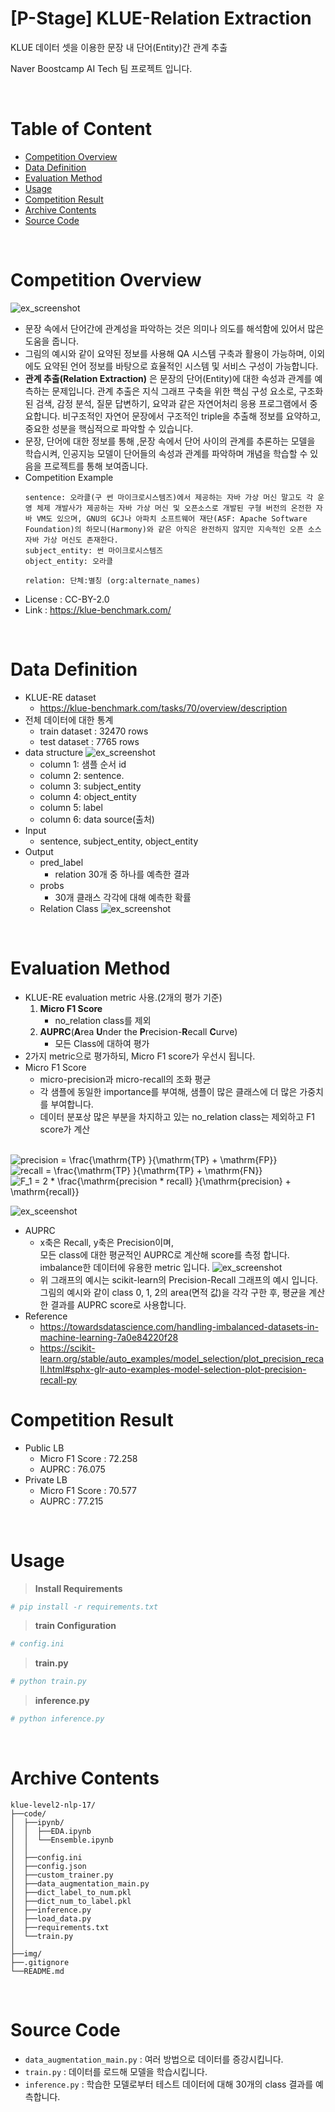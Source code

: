 # [P-Stage] KLUE-Relation Extraction

KLUE 데이터 셋을 이용한 문장 내 단어(Entity)간 관계 추출  

Naver Boostcamp AI Tech 팀 프로젝트 입니다.

<br>

# Table of Content

- [Competition Overview](#competition-overview)
- [Data Definition](#data-definition)
- [Evaluation Method](#evaluation-method)
- [Usage](#usage)
- [Competition Result](#competition-result)
- [Archive Contents](#archive-contents)
- [Source Code](#source-code)

<br>

# Competition Overview
![ex_screenshot](./img/KLUE_Overview.png)

- 문장 속에서 단어간에 관계성을 파악하는 것은 의미나 의도를 해석함에 있어서 많은 도움을 줍니다.
- 그림의 예시와 같이 요약된 정보를 사용해 QA 시스템 구축과 활용이 가능하며, 이외에도 요약된 언어 정보를 바탕으로 효율적인 시스템 및 서비스 구성이 가능합니다.
- **관계 추출(Relation Extraction)** 은 문장의 단어(Entity)에 대한 속성과 관계를 예측하는 문제입니다. 관계 추출은 지식 그래프 구축을 위한 핵심 구성 요소로, 구조화된 검색, 감정 분석, 질문 답변하기, 요약과 같은 자연어처리 응용 프로그램에서 중요합니다. 비구조적인 자연어 문장에서 구조적인 triple을 추출해 정보를 요약하고, 중요한 성분을 핵심적으로 파악할 수 있습니다.
- 문장, 단어에 대한 정보를 통해 ,문장 속에서 단어 사이의 관계를 추론하는 모델을 학습시켜, 인공지능 모델이 단어들의 속성과 관계를 파악하며 개념을 학습할 수 있음을 프로젝트를 통해 보여줍니다.
- Competition Example
    ```
    sentence: 오라클(구 썬 마이크로시스템즈)에서 제공하는 자바 가상 머신 말고도 각 운영 체제 개발사가 제공하는 자바 가상 머신 및 오픈소스로 개발된 구형 버전의 온전한 자바 VM도 있으며, GNU의 GCJ나 아파치 소프트웨어 재단(ASF: Apache Software Foundation)의 하모니(Harmony)와 같은 아직은 완전하지 않지만 지속적인 오픈 소스 자바 가상 머신도 존재한다.
    subject_entity: 썬 마이크로시스템즈
    object_entity: 오라클

    relation: 단체:별칭 (org:alternate_names)
    ```
- License : CC-BY-2.0
- Link : https://klue-benchmark.com/

<br>

# Data Definition
- KLUE-RE dataset
    - https://klue-benchmark.com/tasks/70/overview/description
- 전체 데이터에 대한 통계
    - train dataset : 32470 rows
    - test dataset  : 7765 rows
- data structure
![ex_screenshot](./img/KLUE_Data_Construct.png)
    - column 1: 샘플 순서 id
    - column 2: sentence.
    - column 3: subject_entity
    - column 4: object_entity
    - column 5: label
    - column 6: data source(출처)
- Input
    - sentence, subject_entity, object_entity
- Output
    - pred_label
        - relation 30개 중 하나를 예측한 결과
    - probs
        - 30개 클래스 각각에 대해 예측한 확률 
    - Relation Class
![ex_screenshot](./img/KLUE_Relation_Class.png)

<br>

# Evaluation Method
- KLUE-RE evaluation metric 사용.(2개의 평가 기준)
    1. **Micro F1 Score**
        - no_relation class를 제외
    2. **AUPRC**(**A**rea **U**nder the **P**recision-**R**ecall **C**urve)
        - 모든 Class에 대하여 평가
- 2가지 metric으로 평가하되, Micro F1 score가 우선시 됩니다.
- Micro F1 Score
    - micro-precision과 micro-recall의 조화 평균
    - 각 샘플에 동일한 importance를 부여해, 샘플이 많은 클래스에 더 많은 가중치를 부여합니다.
    - 데이터 분포상 많은 부분을 차지하고 있는 no_relation class는 제외하고 F1 score가 계산
<br>
<img src="https://latex.codecogs.com/svg.image?precision&space;=&space;\frac{\mathrm{TP}&space;}{\mathrm{TP}&space;&plus;&space;\mathrm{FP}}&space;" title="precision = \frac{\mathrm{TP} }{\mathrm{TP} + \mathrm{FP}} " />
<br>
<img src="https://latex.codecogs.com/svg.image?recall&space;=&space;\frac{\mathrm{TP}&space;}{\mathrm{TP}&space;&plus;&space;\mathrm{FN}}&space;" title="recall = \frac{\mathrm{TP} }{\mathrm{TP} + \mathrm{FN}} " />
<br>
<img src="https://latex.codecogs.com/svg.image?F_1&space;=&space;2&space;*&space;\frac{\mathrm{precision&space;*&space;recall}&space;}{\mathrm{precision}&space;&plus;&space;\mathrm{recall}}&space;" title="F_1 = 2 * \frac{\mathrm{precision * recall} }{\mathrm{precision} + \mathrm{recall}} " />
<br>

![ex_sceenshot](./img/KLUE_Metric_MicroF1.PNG)
- AUPRC
    - x축은 Recall, y축은 Precision이며,  
      모든 class에 대한 평균적인 AUPRC로 계산해 score를 측정 합니다. imbalance한 데이터에 유용한 metric 입니다.
![ex_screenshot](./img/KLUE_Metric_AUPRC.PNG)
    - 위 그래프의 예시는 scikit-learn의 Precision-Recall 그래프의 예시 입니다. 그림의 예시와 같이 class 0, 1, 2의 area(면적 값)을 각각 구한 후, 평균을 계산한 결과를 AUPRC score로 사용합니다.
- Reference
    - https://towardsdatascience.com/handling-imbalanced-datasets-in-machine-learning-7a0e84220f28
    - https://scikit-learn.org/stable/auto_examples/model_selection/plot_precision_recall.html#sphx-glr-auto-examples-model-selection-plot-precision-recall-py

# Competition Result
- Public LB
    - Micro F1 Score : 72.258
    - AUPRC : 76.075
- Private LB
    - Micro F1 Score : 70.577
    - AUPRC : 77.215

<br>

# Usage

>**Install Requirements**
```bash
# pip install -r requirements.txt
```

>**train Configuration**
```bash
# config.ini
```

>**train.py**
```bash
# python train.py
```

>**inference.py**
```bash
# python inference.py
```




<br>

# Archive Contents
```
klue-level2-nlp-17/
├──code/
│  ├──ipynb/
│  │  ├──EDA.ipynb
│  │  └──Ensemble.ipynb
│  │
│  ├──config.ini
│  ├──config.json
│  ├──custom_trainer.py
│  ├──data_augmentation_main.py
│  ├──dict_label_to_num.pkl
│  ├──dict_num_to_label.pkl
│  ├──inference.py
│  ├──load_data.py
│  ├──requirements.txt
│  └──train.py
│
├──img/
├──.gitignore    
└──README.md
```

<br>

# Source Code

- `data_augmentation_main.py` : 여러 방법으로 데이터를 증강시킵니다.
- `train.py` : 데이터를 로드해 모델을 학습시킵니다.
- `inference.py` : 학습한 모델로부터 테스트 데이터에 대해 30개의 class 결과를 예측합니다.
